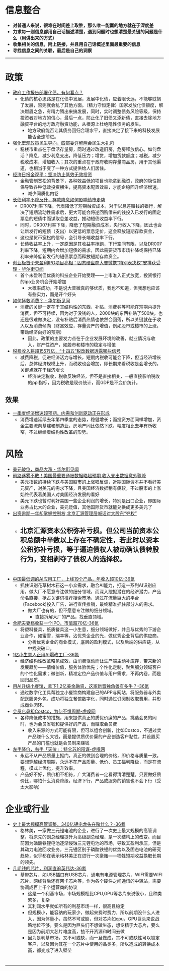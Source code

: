 # 信息整合

- **对普通人来说，很难在时间差上取胜，那么唯一能赢的地方就在于深度差** 
- **力求每一则信息都用自己话描述清楚，遇到问题时也想清楚最关键的问题是什么（用讲出来的方式）**
- **收集相关的信息，附上链接，并且用自己话概述里面最重要的信息**
- **寻找信息之间的关联，最后是自己的洞察**

--- 
# 政策

- [政府工作报告部署化债，有何看点？](https://www.yicai.com/news/102501315.html)
	- 化债的核心思路是在化债中发展，发展中化债，应着眼长远，不能够耽搁了发展，否则就会乱了其他方面。（精力守恒定律）国家发放化债额度，解决燃眉之急，有精力腾出来搞发展，同时，实时调整债务风险等级，保持投资者对地方的信心，最后一点，防止化了旧债又添新债，直接去除地方融资平台的地方政府融资功能，从根源上杜绝隐性债务的发生。
		- 地方政府能否让其债务回归合理水平，直接决定了接下来的科技发展能否全速前进。
- [强化宏观政策民生导向，四部委详解两会民生大礼包](https://www.yicai.com/news/102503140.html)
	- 稳楼市重点在于盘活存量房，同时通过改造旧房，危房释放信心。如何盘活？降息，减少利息支出，降低压力；增贷，增加贷款额度；减税，减少税收成本，增加收入；其次的重点在于政府收购存量商品房，用于其他渠道，也相当于变了一种方式提供给人们居住。
- [经济日报金观平：坚决防止低效无效投资](https://www.cls.cn/detail/1980563)
	- 金融管制宽松的背景下，各种效益低的项目也能拿到融资，政府的隐性担保导致各种低效投资横生，提高资本配置效率，才能企稳回升经济增速。
		- 减少同质化内卷
- [长债利率不降反升，存款降息如何影响债市走势](https://www.yicai.com/news/102629213.html)
	- DR007利率下降，代表降低了短期融资成本，对于以息差赚钱的银行，解决了短期流动性需求后，更大可能会将逆回购借来的钱投入已发行的固定票息的短债中而谋取息差收益，推动短债收益率下行。
	- 同时，DR007利率下降，降低了短期融资成本，央行收入下降，因此也会让新发行的短债（支出）以更低的票息定价，这会释放短期存款资金，
	- 这也是货币宽松的信号，会引导长端收益率下行。
	- 长债收益率上升，一定原因是其收益率抢跑，下行空间有限，以及DR007利率下降，短期内会增加短债的需求，因此需要货币市场补降或保持已降利率来降低新发行的短债票息而释放短期存款资金。
- [创业板首个未盈利IPO项目亮相：固态硬盘商大普微携“特别表决权”安排获受理 - 华尔街见闻](https://wallstreetcn.com/articles/3749992?keyword=%E5%88%9B%E4%B8%9A%E6%9D%BF%E9%A6%96%E4%B8%AA%E6%9C%AA%E7%9B%88%E5%88%A9)
	- 首个未盈利但优质的科技企业开始受理——上市准入正式放宽，投资银行的ipo业务机会开始增加
		- 大概率成功，不是说大普微真的够优质，我也不知道，但我想也应该有些实力，而是开个好头
- [如何拯救消费？ - 华尔街见闻](https://wallstreetcn.com/articles/3750555)
	- 消费的关键一定在于其结构性的东西，补贴、消费券等可能在短期内提升消费，但不可持续，因为对于没钱的人，2000块的东西补贴了500块，也还是很难做决定，没有补贴后消费热情也依然会回落，所以关键就在于收入以及消费倾向（财富效应，存量资产的增值，例如股市或楼市的上涨，带动经济向好的预期）
		- 因此，政策的主要发力点在于企业发展环境的改善，就业情况与收入，财产性资产，如股市和楼市的稳定与增值
- [税费收入将超155万亿，“十四五”税改数据透露哪些信号](https://www.yicai.com/news/102745744.html)
	- 减费降税，促进经济活力与增长，短期内税收可能会下降，但当经济增长后，总体经济规模上升，而税收也会增加，即长期来看税收是会增长的，关键点就在于经济增长
		- 经济决定税收，税收反映经济，但不是直接相关，一般直接影响税收的ppi指标，因为税收是现价统计，而GDP是不变价统计。
## 效果

- [一季度经济增速超预期，内需和创新驱动正在形成](https://www.yicai.com/news/102574769.html)
	- 消费增速延续去年第四季度的态势，稳健增长；而投资方面同样增加，资金主要流向基建和制造业，房地产同比依然下跌，幅度相比去年有所收窄，不过继续着结构性改革的形势。

# 风险

- [美元破位，商品大涨 - 华尔街见闻](https://wallstreetcn.com/articles/3749961)
- [前路迷雾不散！美国最重要通胀数据略超预期 收入支出数据意外骤降](https://www.cls.cn/detail/2070199)
	- 美元指数的持续下跌与美国股市的上涨唱反调，近期国际资本并不看好美元资产，对美元的需求下降，且美国经济数据稍有疲软，不过股市的上涨始终代表着美国人对美国经济发展的看好
	- 美元下跌也暂时利好美国一些企业利润的增长，特别是出口企业，即国际业务占比大的企业，美元贬值，其他国际货币就能兑换成更多美元了  
- [出资逾期一年却掌握控制权,北京汇源管理层喊话对大股东“夺权”](https://www.yicai.com/news/102774399.html)
	- **北京汇源资本公积弥补亏损。但公司当前资本公积总额中半数以上存在不确定性，若此时以资本公积弥补亏损，等于逼迫债权人被动确认债转股行为，变相剥夺了债权人的选择权。**
		- 

# 

- [中国最低调的AI应用工厂，上线19个产品，年收入超10亿-36氪](https://www.36kr.com/p/3213074474519433)
	- 抓住识别花草树木石这一小众需求，融合AI能力，打造一系列AI识别应用，做大厂不愿意专注做的细分领域，而深入挖掘潜在的经济潜力，产品命名直接，抢占关键词推荐搜索市场，通过在流量巨大的平台（Facebook)投入广告，进行宣传推销，最终精准抓住部分人的需求。
		- 做大厂也有的，但不愿意专注做的细分领域。
			- 直接拆解大厂的产品，找垂直领域。
- [合肥夫妻档收获一个IPO，市值超70亿-36氪](https://www.36kr.com/p/3212872427152903)
	- 将塑料餐具，纸质餐具这一小生意，细分领域做好，并且与优秀的下游企业合作，如蜜雪，瑞幸等，沾优秀企业的光，做优秀企业背后的供应商。
		- 分析优秀企业的商业模式，底层的盈利模式，以及后端的供应链，从中找突破口。
- [1亿小生意人正用AI爆改工厂-36氪](https://www.36kr.com/p/3216093999162626)
	- 经济结构性改革略见成效，由消费驱动而让生产端主动补库存，带来新的发展趋势——情绪价值，服务体验优先；个性化定制，聚焦细分领域客户的个性化需求；微创新，精准定位产品价值与用户需求，不再内卷，而是回归品质。
- [用AI升级小餐馆，拿下1.2亿美金融资，这家新晋独角兽有多牛？-36氪](https://www.36kr.com/p/3295181780813831)
	- 通过数字化工具帮独立小餐饮商构建自己的APP与网站，将服务器与外卖配送服务外包，成功将独立餐馆数字化，同时通过订阅制收取费用，并形成商业闭环。
- [会员店鼻祖Costco，为何不惧周期-虎嗅网](https://www.huxiu.com/article/4443063.html)
	- 各种降低成本的措施，用来提供真正的质优价廉的产品，挑选会员的同时，也为会员省钱和提供好的产品，而赚取会员费
		- 收入来源的方式可能有限，但可以组合创新，比如Costco，不通过卖产品赚什么大钱，而是提供质优价廉的产品创造客户黏性，并设置买产品的门槛也就是会员制来赚钱
- [左手降价，右手「天价」：特仑苏的阳谋-虎嗅网](https://www.huxiu.com/article/4687860.html)
	- 永远不从产品质量上抠门，真正的做到合理的价格，即价格与质量一致。要想穿越经济周期，永远不在产品质量、低价、员工福利降级，而是在流程，模式上优化，提升效率。
	- 产品好不好，质价相不相符，广大消费者一定看得清清楚楚。只要做好质价比，哪怕什么消费降级，经济下行，产品或服务的销售也不会下行（受太大影响）

# 企业或行业

- [史上最大规模高管调整，340亿锂电龙头在赌什么？-36氪](https://www.36kr.com/p/3221528269376640)
	- 格林美，一家做三元锂电池的企业，进行了一次史上最大规模的高管调整，将原先的副总经理提升为高级副总经理，是一次结构上的改变。而目前因为磷酸铁锂电池逐渐侵蚀三元锂电池的市场，导致其盈利承压，但是其动力电池回收业务，三元锂区别于磷酸铁锂的优势以及固态电池的研究趋势，似乎都在表示格林美正在进行一次豪赌——牺牲短期收益换取长期的领先。
- [几毛钱的芯片，利润直追英伟达-36氪](https://www.36kr.com/p/3393866299312513)
	- 基带芯片，如USB插口有USB芯片、通电有电源管理芯片、WIFI需要WIFI芯片、网线背后还有网卡芯片等，作为各个硬件之间通讯的中转站，需要协调成百上千个运营商的协议
		- 这是一个利基市场，市场规模相比CPU,GPU等芯片来说很小，且种类繁多，复杂
		- 其利润水平就如所有的利基市场一样，很高且稳定
		- 但规模小，能容纳的玩家少，做起来费时费力，所以前期没什么人进入，因为体量小，虽然不可或缺，但对芯片如cpu，GPU巨头来说战略地位不够，要么是因为巨头们不想做生态，想专精于大芯片，要么是因为前期大芯片难度高，抽不开资源和时间去做
		- 因为是利基市场，又不可或缺，而一旦做成，其不可或缺性可以锁定客户，以及因为其在一个芯片中使用的品类多，所以造成的转换成本高，都变成了进入壁垒

# 


--- 
